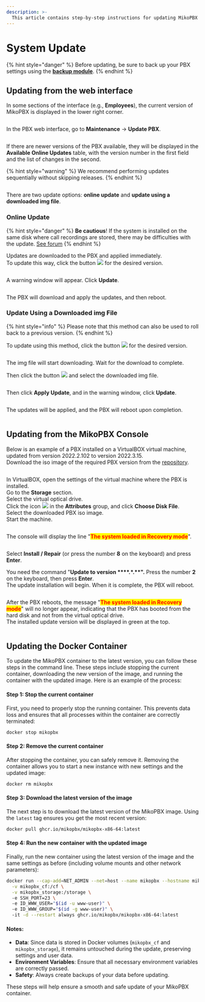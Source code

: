 ```yaml
---
description: >-
  This article contains step-by-step instructions for updating MikoPBX to a newer version.
---
```


# System Update

{% hint style="danger" %}
Before updating, be sure to back up your PBX settings using the [**backup module**](backup.md).
{% endhint %}

## Updating from the web interface <a href="#web_interface_update" id="web_interface_update"></a>

In some sections of the interface (e.g., **Employees**), the current version of MikoPBX is displayed in the lower right corner.

<figure><img src="../../.gitbook/assets/obnov_ats_0 (1).png" alt=""><figcaption></figcaption></figure>

In the PBX web interface, go to **Maintenance** → **Update PBX**.

<figure><img src="../../.gitbook/assets/obnov_ats_1.png" alt=""><figcaption></figcaption></figure>

If there are newer versions of the PBX available, they will be displayed in the **Available Online Updates** table, with the version number in the first field and the list of changes in the second.

{% hint style="warning" %}
We recommend performing updates sequentially without skipping releases.
{% endhint %}

<figure><img src="../../.gitbook/assets/obnov_ats_2.png" alt=""><figcaption></figcaption></figure>

There are two update options: **online update** and **update using a downloaded img file**.

### Online Update

{% hint style="danger" %}
**Be cautious**! If the system is installed on the same disk where call recordings are stored, there may be difficulties with the update. [See forum](https://qa.askozia.ru/5061/%D0%BF%D1%80%D0%BE%D0%BF%D0%B0%D0%B4%D0%B0%D0%B5%D1%82-%D1%80%D0%B0%D0%B7%D0%B4%D0%B5%D0%BB-%D0%BF%D0%BE%D1%81%D0%BB%D0%B5-%D0%BE%D0%B1%D0%BD%D0%BE%D0%B2%D0%BB%D0%B5%D0%BD%D0%B8%D1%8F-%D0%BD%D0%B0-6-7-7-31)
{% endhint %}

Updates are downloaded to the PBX and applied immediately.\
To update this way, click the button ![](../../.gitbook/assets/obnov\_ats\_3.png) for the desired version.

<figure><img src="../../.gitbook/assets/obnov_ats_4.png" alt=""><figcaption></figcaption></figure>

A warning window will appear. Click **Update**.

<figure><img src="../../.gitbook/assets/obnov_ats_5.png" alt=""><figcaption></figcaption></figure>

The PBX will download and apply the updates, and then reboot.

### **Update Using a Downloaded img File**

{% hint style="info" %}
Please note that this method can also be used to roll back to a previous version.
{% endhint %}

To update using this method, click the button ![](../../.gitbook/assets/obnov\_ats\_6.png) for the desired version.

<figure><img src="../../.gitbook/assets/obnov_ats_7.png" alt=""><figcaption></figcaption></figure>

The img file will start downloading. Wait for the download to complete.

Then click the button ![](../../.gitbook/assets/obnov\_ats\_8.png) and select the downloaded img file.

<figure><img src="../../.gitbook/assets/obnov_ats_0.gif" alt=""><figcaption></figcaption></figure>

Then click **Apply Update**, and in the warning window, click **Update**.

<figure><img src="../../.gitbook/assets/obnov_ats_1.gif" alt=""><figcaption></figcaption></figure>

The updates will be applied, and the PBX will reboot upon completion.

<figure><img src="../../.gitbook/assets/obnov_ats_2.gif" alt=""><figcaption></figcaption></figure>

## Updating from the MikoPBX Console <a href="#console_update" id="console_update"></a>

Below is an example of a PBX installed on a VirtualBOX virtual machine, updated from version 2022.2.102 to version 2022.3.15.\
Download the iso image of the required PBX version from the [repository](https://github.com/mikopbx/Core/releases).

<figure><img src="../../.gitbook/assets/obnov_kons_0 (1).png" alt=""><figcaption></figcaption></figure>

In VirtualBOX, open the settings of the virtual machine where the PBX is installed.\
Go to the **Storage** section.\
Select the virtual optical drive.\
Click the icon ![](../../.gitbook/assets/obnov\_kons\_1.png) in the **Attributes** group, and click **Choose Disk File**.\
Select the downloaded PBX iso image.\
Start the machine.

<figure><img src="../../.gitbook/assets/obn_kons_0.gif" alt=""><figcaption></figcaption></figure>

The console will display the line "<mark style="color:red;">**The system loaded in Recovery mode**</mark>".

<figure><img src="../../.gitbook/assets/obnov_kons_2.png" alt=""><figcaption></figcaption></figure>

Select **Install / Repair** (or press the number **8** on the keyboard) and press **Enter**.

You need the command "**Update to version \*\*\*\*.\*.\*\*".** Press the number **2** on the keyboard, then press **Enter**.\
The update installation will begin. When it is complete, the PBX will reboot.

<figure><img src="../../.gitbook/assets/obnov_kons_1.gif" alt=""><figcaption></figcaption></figure>

After the PBX reboots, the message "<mark style="color:red;">**The system loaded in Recovery mode**</mark>" will no longer appear, indicating that the PBX has booted from the hard disk and not from the virtual optical drive.\
The installed update version will be displayed in green at the top.

<figure><img src="../../.gitbook/assets/obnov_kons_3.png" alt=""><figcaption></figcaption></figure>

## Updating the Docker Container <a href="#docker-upgrade" id="docker-upgrade"></a>

To update the MikoPBX container to the latest version, you can follow these steps in the command line. These steps include stopping the current container, downloading the new version of the image, and running the container with the updated image. Here is an example of the process:

#### Step 1: Stop the current container

First, you need to properly stop the running container. This prevents data loss and ensures that all processes within the container are correctly terminated:

```bash
docker stop mikopbx
```

#### Step 2: Remove the current container

After stopping the container, you can safely remove it. Removing the container allows you to start a new instance with new settings and the updated image:

```bash
docker rm mikopbx
```

#### Step 3: Download the latest version of the image

The next step is to download the latest version of the MikoPBX image. Using the `latest` tag ensures you get the most recent version:

```bash
docker pull ghcr.io/mikopbx/mikopbx-x86-64:latest
```

#### Step 4: Run the new container with the updated image

Finally, run the new container using the latest version of the image and the same settings as before (including volume mounts and other network parameters):

```bash
docker run --cap-add=NET_ADMIN --net=host --name mikopbx --hostname mikopbx \
  -v mikopbx_cf:/cf \
  -v mikopbx_storage:/storage \ 
  -e SSH_PORT=23 \ 
  -e ID_WWW_USER="$(id -u www-user)" \ 
  -e ID_WWW_GROUP="$(id -g www-user)" \ 
  -it -d --restart always ghcr.io/mikopbx/mikopbx-x86-64:latest
```

#### Notes:

* **Data**: Since data is stored in Docker volumes (`mikopbx_cf` and `mikopbx_storage`), it remains untouched during the update, preserving settings and user data.
* **Environment Variables**: Ensure that all necessary environment variables are correctly passed.
* **Safety**: Always create backups of your data before updating.

These steps will help ensure a smooth and safe update of your MikoPBX container.
